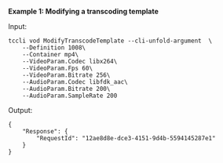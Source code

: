 **Example 1: Modifying a transcoding template**



Input: 

```
tccli vod ModifyTranscodeTemplate --cli-unfold-argument  \
    --Definition 1008\
    --Container mp4\
    --VideoParam.Codec libx264\
    --VideoParam.Fps 60\
    --VideoParam.Bitrate 256\
    --AudioParam.Codec libfdk_aac\
    --AudioParam.Bitrate 200\
    --AudioParam.SampleRate 200
```

Output: 
```
{
    "Response": {
        "RequestId": "12ae8d8e-dce3-4151-9d4b-5594145287e1"
    }
}
```

